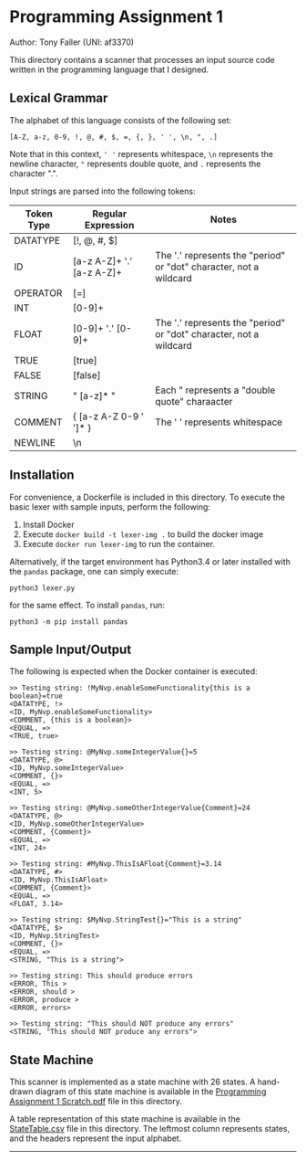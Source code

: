 # Programming Assignment 1
Author: Tony Faller (UNI: af3370)

This directory contains a scanner that processes an input source code written in the programming language that I designed. 

## Lexical Grammar
The alphabet of this language consists of the following set: 
```
[A-Z, a-z, 0-9, !, @, #, $, =, {, }, ' ', \n, ", .]
```
Note that in this context, `' '` represents whitespace, `\n` represents the newline character, `"` represents double quote, and `.` represents the character ".".

Input strings are parsed into the following tokens:

| Token Type | Regular Expression        | Notes                                                              |
|------------|---------------------------|--------------------------------------------------------------------|
| DATATYPE   | [!, @, #, $]              |                                                                    |
| ID         | [a-z A-Z]+ '.' [a-z A-Z]+ | The '.' represents the "period" or "dot" character, not a wildcard |
| OPERATOR   | [=]                       |                                                                    |
| INT        | [0-9]+                    |                                                                    |
| FLOAT      | [0-9]+ '.' [0-9]+         | The '.' represents the "period" or "dot" character, not a wildcard |
| TRUE       | [true]                    |                                                                    |
| FALSE      | [false]                   |                                                                    |
| STRING     | " [a-z]* "                | Each " represents a "double quote" charaacter                      |
| COMMENT    | { [a-z A-Z 0-9 ' ']* }    | The ' ' represents whitespace                                      |
| NEWLINE    | \n                        |                                                                    |

## Installation
For convenience, a Dockerfile is included in this directory. To execute the basic lexer with sample inputs, perform the following:
1. Install Docker
2. Execute `docker build -t lexer-img .` to build the docker image
3. Execute `docker run lexer-img` to run the container.

Alternatively, if the target environment has Python3.4 or later installed with the `pandas` package, one can simply execute:
```
python3 lexer.py
```
for the same effect. To install `pandas`, run:
```
python3 -m pip install pandas
```

## Sample Input/Output
The following is expected when the Docker container is executed:

```
>> Testing string: !MyNvp.enableSomeFunctionality{this is a boolean}=true
<DATATYPE, !>
<ID, MyNvp.enableSomeFunctionality>
<COMMENT, {this is a boolean}>
<EQUAL, =>
<TRUE, true>

>> Testing string: @MyNvp.someIntegerValue{}=5
<DATATYPE, @>
<ID, MyNvp.someIntegerValue>
<COMMENT, {}>
<EQUAL, =>
<INT, 5>

>> Testing string: @MyNvp.someOtherIntegerValue{Comment}=24
<DATATYPE, @>
<ID, MyNvp.someOtherIntegerValue>
<COMMENT, {Comment}>
<EQUAL, =>
<INT, 24>

>> Testing string: #MyNvp.ThisIsAFloat{Comment}=3.14
<DATATYPE, #>
<ID, MyNvp.ThisIsAFloat>
<COMMENT, {Comment}>
<EQUAL, =>
<FLOAT, 3.14>

>> Testing string: $MyNvp.StringTest{}="This is a string"
<DATATYPE, $>
<ID, MyNvp.StringTest>
<COMMENT, {}>
<EQUAL, =>
<STRING, "This is a string">

>> Testing string: This should produce errors
<ERROR, This >
<ERROR, should >
<ERROR, produce >
<ERROR, errors>

>> Testing string: "This should NOT produce any errors"
<STRING, "This should NOT produce any errors">
```

## State Machine
This scanner is implemented as a state machine with 26 states. A hand-drawn diagram of this state machine is available in the [Programming Assignment 1 Scratch.pdf](./Programming%20Assignment%201%20Scratch.pdf) file in this directory.

A table representation of this state machine is available in the [StateTable.csv](./StateTable.csv) file in this directory. The leftmost column represents states, and the headers represent the input alphabet.

----
